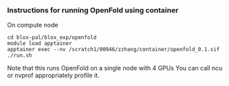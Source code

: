 ### Instructions for running OpenFold using container

On compute node
```
cd blox-pal/blox_exp/openfold
module load apptainer
apptainer exec --nv /scratch1/00946/zzhang/container/openfold_0.1.sif ./run.sh

```

Note that this runs OpenFold on a single node with 4 GPUs
You can call ncu or nvprof appropriately profile it. 



